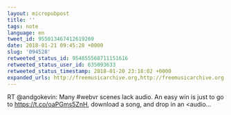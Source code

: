 ```yaml
---
layout: micropubpost
title: ''
tags: note
language: en
tweet_id: 955013467412619269
date: 2018-01-21 09:45:28 +0000
slug: '094528'
retweeted_status_id: 954855568711151616
retweeted_status_user_id: 635093633
retweeted_status_timestamp: 2018-01-20 23:18:02 +0000
expanded_urls: http://freemusicarchive.org,http://freemusicarchive.org
---
```

RT @andgokevin: Many #webvr scenes lack audio. An easy win is just to go to https://t.co/oaPGms5ZnH, download a song, and drop in an &lt;audio…
